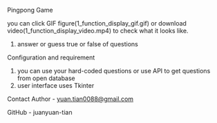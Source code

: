 Pingpong Game

you can click GIF figure(1_function_display_gif.gif) or download video(1_function_display_video.mp4) 
to check what it looks like. 

1. answer or guess true or false of questions


Configuration and requirement
1. you can use your hard-coded questions or use API to get questions from open database
2. user interface uses Tkinter

Contact
Author - yuan.tian0088@gmail.com

GitHub - juanyuan-tian